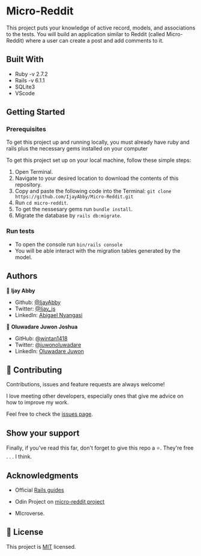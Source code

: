 
# Micro-Reddit
This project puts your knowledge of active record, models, and associations to the tests. You will build an application similar to Reddit (called Micro-Reddit) where a user can create a post and add comments to it.

## Built With

   * Ruby -v 2.7.2
   * Rails -v 6.1.1
   * SQLite3
   * VScode
   
## Getting Started

### Prerequisites
To get this project up and running locally, you must already have ruby and rails plus the necessary gems installed on your computer

To get this project set up on your local machine, follow these simple steps:

 1. Open Terminal.
 2. Navigate to your desired location to download the contents of this repository.
 3. Copy and paste the following code into the Terminal: ``git clone https://github.com/IjayAbby/Micro-Reddit.git``
 4. Run ``cd micro-reddit``.
 5. To get the nessesary gems run ``bundle install``.
 6. Migrate the database by ``rails db:migrate``.

### Run tests

 *   To open the console run ``bin/rails console``
 *   You will be able interact with the migration tables generated by the model.
 
 ## Authors

👤 **Ijay Abby**

- Github: [@IjayAbby](https://github.com/IjayAbby)
- Twitter: [@Ijay_js](https://twitter.com/Ijay_js)
- LinkedIn: [Abigael Nyangasi](https://www.linkedin.com/in/ijayabby4/)

👤 **Oluwadare Juwon Joshua**

- GitHub: [@wintan1418](https://github.com/wintan1418)
- Twitter: [@juwonoluwadare](https://twitter.com/oluwadarejuwon)
- LinkedIn: [Oluwadare Juwon](https://www.linkedin.com/in/oluwadare-juwon-048a391a8/)

## 🤝 Contributing

Contributions, issues and feature requests are always welcome!

I love meeting other developers, especially ones that give me advice on how to improve my work.

Feel free to check the [issues page](https://github.com/IjayAbby/Micro-Reddit/issues).

## Show your support

Finally, if you've read this far, don't forget to give this repo a ⭐️. They're free . . . I think.

## Acknowledgments

- Official [Rails guides](https://guides.rubyonrails.org/index.html) 

- Odin Project on [micro-reddit project](https://www.theodinproject.com/courses/ruby-on-rails/lessons/building-with-active-record-ruby-on-rails#your-task)

- MIcroverse.

## 📝 License

This project is [MIT](lic.url) licensed.

   
